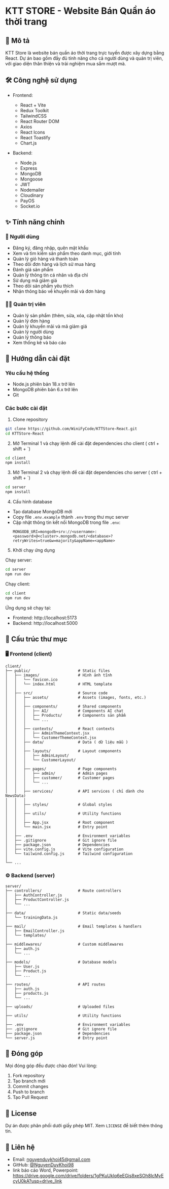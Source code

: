 # KTT STORE - Website Bán Quần áo thời trang

## 📝 Mô tả
KTT Store là website bán quần áo thời trang trực tuyến được xây dựng bằng React. Dự án bao gồm đầy đủ tính năng cho cả người dùng và quản trị viên, với giao diện thân thiện và trải nghiệm mua sắm mượt mà.

## 🛠️ Công nghệ sử dụng
- Frontend: 
  - React + Vite
  - Redux Toolkit
  - TailwindCSS
  - React Router DOM
  - Axios
  - React Icons
  - React Toastify
  - Chart.js
  
- Backend:
  - Node.js
  - Express
  - MongoDB
  - Mongoose
  - JWT
  - Nodemailer
  - Cloudinary
  - PayOS
  - Socket.io

## ✨ Tính năng chính

### 👤 Người dùng
- Đăng ký, đăng nhập, quên mật khẩu
- Xem và tìm kiếm sản phẩm theo danh mục, giới tính
- Quản lý giỏ hàng và thanh toán
- Theo dõi đơn hàng và lịch sử mua hàng
- Đánh giá sản phẩm
- Quản lý thông tin cá nhân và địa chỉ
- Sử dụng mã giảm giá
- Theo dõi sản phẩm yêu thích
- Nhận thông báo về khuyến mãi và đơn hàng

### 👨‍💼 Quản trị viên
- Quản lý sản phẩm (thêm, sửa, xóa, cập nhật tồn kho)
- Quản lý đơn hàng
- Quản lý khuyến mãi và mã giảm giá
- Quản lý người dùng
- Quản lý thông báo
- Xem thống kê và báo cáo

## 🚀 Hướng dẫn cài đặt

### Yêu cầu hệ thống
- Node.js phiên bản 18.x trở lên
- MongoDB phiên bản 6.x trở lên
- Git

### Các bước cài đặt

1. Clone repository
```bash
git clone https://github.com/WiniFyCode/KTTStore-React.git
cd KTTStore-React
```

2. Mở Terminal 1 và chạy lệnh để cài đặt dependencies cho client ( ctrl + shift + `)
```bash
cd client
npm install
```
3. Mở Terminal 2 và chạy lệnh để cài đặt dependencies cho server ( ctrl + shift + `)
```bash
cd server
npm install
```

4. Cấu hình database
- Tạo database MongoDB mới
- Copy file `.env.example` thành `.env` trong thư mục server
- Cập nhật thông tin kết nối MongoDB trong file `.env`:
  ```
  MONGODB_URI=mongodb+srv://<username>:<password>@<cluster>.mongodb.net/<database>?retryWrites=true&w=majority&appName=<appName> 
  ```

5. Khởi chạy ứng dụng

Chạy server:
```bash
cd server
npm run dev
```

Chạy client:
```bash
cd client
npm run dev
```

Ứng dụng sẽ chạy tại:
- Frontend: http://localhost:5173
- Backend: http://localhost:5000

## 📁 Cấu trúc thư mục

### 🖥️ Frontend (client)
```
client/
├── public/                     # Static files
│   ├── images/                 # Hình ảnh tĩnh
│   │   └── favicon.ico        
│   │   └── index.html          # HTML template
│   │
│   ├── src/                    # Source code
│   │   ├── assets/             # Assets (images, fonts, etc.)
│   │   │
│   │   ├── components/         # Shared components
│   │   │   ├── AI/             # Components AI chat
│   │   │   ├── Products/       # Components sản phẩm
│   │   │   └── ...
│   │   │
│   │   ├── contexts/           # React contexts
│   │   │   ├── AdminThemeContext.jsx
│   │   │   └── CustomerThemeContext.jsx 
│   │   ├── data/               # Data ( dữ liệu mẫu )
│   │   │
│   │   ├── layouts/            # Layout components
│   │   │   ├── AdminLayout/
│   │   │   └── CustomerLayout/
│   │   │
│   │   ├── pages/              # Page components
│   │   │   ├── admin/          # Admin pages
│   │   │   ├── customer/       # Customer pages
│   │   │   └── ...
│   │   │
│   │   ├── services/           # API services ( chỉ dành cho NewsData)
│   │   │
│   │   ├── styles/             # Global styles
│   │   │
│   │   ├── utils/              # Utility functions
│   │   │
│   │   ├── App.jsx             # Root component
│   │   └── main.jsx            # Entry point
│   │
│   ├── .env                    # Environment variables
│   ├── .gitignore              # Git ignore file
│   ├── package.json            # Dependencies
│   ├── vite.config.js          # Vite configuration
│   └── tailwind.config.js      # Tailwind configuration
│
└── ...
```

### ⚙️ Backend (server)
```
server/
├── controllers/                # Route controllers
│   ├── AuthController.js
│   ├── ProductController.js
│   └── ...
│
├── data/                       # Static data/seeds
│   └── trainingData.js
│
├── mail/                       # Email templates & handlers
│   ├── EmailController.js
│   └── templates/
│
├── middlewares/                # Custom middlewares
│   ├── auth.js
│   └── ...
│
├── models/                     # Database models
│   ├── User.js
│   ├── Product.js
│   └── ...
│
├── routes/                     # API routes
│   ├── auth.js
│   ├── products.js
│   └── ...
│
├── uploads/                    # Uploaded files
│
├── utils/                      # Utility functions
│
├── .env                        # Environment variables
├── .gitignore                  # Git ignore file
├── package.json                # Dependencies
└── server.js                   # Entry point
```

## 🤝 Đóng góp
Mọi đóng góp đều được chào đón! Vui lòng:
1. Fork repository
2. Tạo branch mới 
3. Commit changes 
4. Push to branch 
5. Tạo Pull Request

## 📝 License
Dự án được phân phối dưới giấy phép MIT. Xem `LICENSE` để biết thêm thông tin.

## 📧 Liên hệ
- Email: nguyenduykhoi45@gmail.com
- GitHub: [@NguyenDuyKhoi98](https://github.com/NguyenDuyKhoi98)
- link báo cáo Word, Powerpoint: https://drive.google.com/drive/folders/1gPKuUklq6eEGis8xeSOh8lcMyEcyU0kA?usp=drive_link
